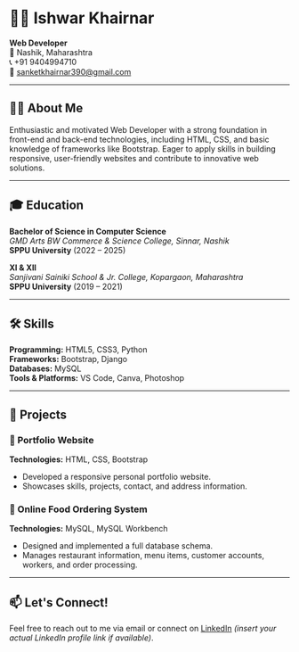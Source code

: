 # 👨‍💻 Ishwar Khairnar

**Web Developer**  
📍 Nashik, Maharashtra  
📞 +91 9404994710  
📧 sanketkhairnar390@gmail.com  

---

## 🧑‍💼 About Me

Enthusiastic and motivated Web Developer with a strong foundation in front-end and back-end technologies, including HTML, CSS, and basic knowledge of frameworks like Bootstrap. Eager to apply skills in building responsive, user-friendly websites and contribute to innovative web solutions.

---

## 🎓 Education

**Bachelor of Science in Computer Science**  
*GMD Arts BW Commerce & Science College, Sinnar, Nashik*  
**SPPU University** (2022 – 2025)

**XI & XII**  
*Sanjivani Sainiki School & Jr. College, Kopargaon, Maharashtra*  
**SPPU University** (2019 – 2021)

---

## 🛠️ Skills

**Programming:** HTML5, CSS3, Python  
**Frameworks:** Bootstrap, Django  
**Databases:** MySQL  
**Tools & Platforms:** VS Code, Canva, Photoshop  

---

## 💼 Projects

### 📁 Portfolio Website
**Technologies:** HTML, CSS, Bootstrap  
- Developed a responsive personal portfolio website.  
- Showcases skills, projects, contact, and address information.  

### 🍴 Online Food Ordering System
**Technologies:** MySQL, MySQL Workbench  
- Designed and implemented a full database schema.  
- Manages restaurant information, menu items, customer accounts, workers, and order processing.

---

## 📫 Let's Connect!

Feel free to reach out to me via email or connect on [LinkedIn](www.linkedin.com/in/ishwar-khairnar) *(insert your actual LinkedIn profile link if available)*.

